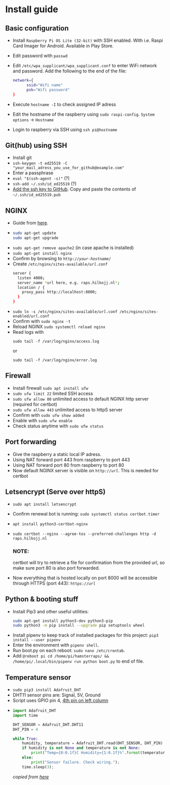 
# Install guide

## Basic configuration

- Install `Raspberry Pi OS Lite (32-bit)` with SSH enabled.
  With i.e. Raspi Card Imager for Android. Available in Play Store.

- Edit password with `passwd`

- Edit `/etc/wpa_supplicant/wpa_supplicant.conf` to enter WiFi network and password.
  Add the following to the end of the file:
  ```bash
  network={
        ssid="Wifi name"
        psk="Wifi password"
  }
  ```

- Execute `hostname -I` to check assigned IP adress

- Edit the hostname of the raspberry using `sudo raspi-config`. 
  `System options` -> `Hostname`

- Login to raspberry via SSH using `ssh pi@`*`hostname`*

## Git(hub) using SSH
- Install git
- `ssh-keygen -t ed25519 -C "your_mail_adress_you_use_for_github@example.com"`
- Enter a passphrase
- `eval "$(ssh-agent -s)"`  (?)
- `ssh-add ~/.ssh/id_ed25519` (?)
- [Add the ssh key to GitHub](https://docs.github.com/en/github/authenticating-to-github/connecting-to-github-with-ssh/adding-a-new-ssh-key-to-your-github-account). Copy and paste the contents of `~/.ssh/id_ed25519.pub`

## NGINX
- Guide from [here](https://engineerworkshop.com/blog/setup-an-nginx-reverse-proxy-on-a-raspberry-pi-or-any-other-debian-os/).
- ```bash
  sudo apt-get update
  sudo apt-get upgrade
  ```
- `sudo apt-get remove apache2` (in case apache is installed)
- `sudo apt-get install nginx`
- Confirm by browsing to `http://`*`your-hostname`*`/`
- Create `/etc/nginx/sites-available/`*`url`*`.conf`
  ```bash
  server {
    listen 4000;
    server_name *url here, e.g. raps.hilkojj.nl*;
    location / {
      proxy_pass http://localhost:8000;
    }
  }
  ```
- `sudo ln -s /etc/nginx/sites-available/`*`url`*`.conf /etc/nginx/sites-enabled/`*`url`*`.conf`
- Confirm with `sudo nginx -t`
- Reload NGINX `sudo systemctl reload nginx`
- Read logs with
  ```
  sudo tail -f /var/log/nginx/access.log
  ```
  or
  ```
  sudo tail -f /var/log/nginx/error.log
  ```


## Firewall
- Install firewall `sudo apt install ufw`
- `sudo ufw limit 22` limited SSH access
- `sudo ufw allow 80` unlimited access to default NGINX http server (required for certbot)
- `sudo ufw allow 443` unlimited access to httpS server
- Confirm with `sudo ufw show added`
- Enable with `sudo ufw enable`
- Check status anytime with `sudo ufw status`

## Port forwarding
- Give the raspberry a static local IP adress.
- Using NAT forward port 443 from raspberry to port 443
- Using NAT forward port 80 from raspberry to port 80
- Now default NGINX server is visible on `http://`*`url`*. This is needed for certbot

## Letsencrypt (Serve over httpS)
- `sudo apt install letsencrypt`
- Confirm renewal bot is running: `sudo systemctl status certbot.timer`
- `apt install python3-certbot-nginx`
- `sudo certbot --nginx --agree-tos --preferred-challenges http -d raps.hilkojj.nl`
  
  ### NOTE:
  certbot will try to retrieve a file for confirmation from the provided url, so make sure port 80 is also port forwarded.

- Now everything that is hosted locally on port 8000 will be accessible through HTTPS (port 443): `https://`*`url`*


## Python & booting stuff

- Install Pip3 and other useful utilities:
  ```bash
  sudo apt-get install python3-dev python3-pip
  sudo python3 -m pip install --upgrade pip setuptools wheel
  ```
- Install pipenv to keep track of installed packages for this project:
  `pip3 install --user pipenv`
- Enter the environment with `pipenv shell`.
- Run boot.py on each reboot: `sudo nano /etc/crontab`.
- Add `@reboot pi cd /home/pi/hamsterraps/ && /home/pi/.local/bin/pipenv run python boot.py` to end of file.


## Temperature sensor
- `sudo pip3 install Adafruit_DHT`
- DHT11 sensor pins are: Signal, 5V, Ground
- Script uses GPIO pin 4, [4th pin on left column](https://www.etechnophiles.com/wp-content/uploads/2020/12/Raspberry-Pi-3-B-Pinout-in-detail.jpg)
- ```python
  import Adafruit_DHT
  import time
  
  DHT_SENSOR = Adafruit_DHT.DHT11
  DHT_PIN = 4
  
  while True:
      humidity, temperature = Adafruit_DHT.read(DHT_SENSOR, DHT_PIN)
      if humidity is not None and temperature is not None:
          print("Temp={0:0.1f}C Humidity={1:0.1f}%".format(temperature, humidity))
      else:
          print("Sensor failure. Check wiring.");
      time.sleep(3);
  ```
  *copied from [here](https://www.thegeekpub.com/236867/using-the-dht11-temperature-sensor-with-the-raspberry-pi/)*